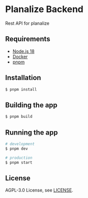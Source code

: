 # Planalize Backend

Rest API for planalize

## Requirements

- [Node.js 18](https://nodejs.org/en/download/)
- [Docker](https://www.docker.com/)
- [pnpm](https://pnpm.io/)

## Installation

```bash
$ pnpm install
```

## Building the app

```bash
$ pnpm build
```

## Running the app

```bash
# development
$ pnpm dev

# production
$ pnpm start
```

## License

AGPL-3.0 License, see [LICENSE](LICENSE).

